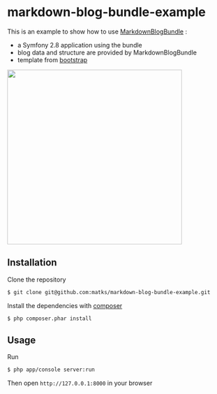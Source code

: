# markdown-blog-bundle-example

This is an example to show how to use [MarkdownBlogBundle](https://github.com/matks/MarkdownBlogBundle) :
 - a Symfony 2.8 application using the bundle
 - blog data and structure are provided by MarkdownBlogBundle
 - template from [bootstrap](http://getbootstrap.com/)

<img src="https://cloud.githubusercontent.com/assets/3830050/15139430/61e1b8e2-1696-11e6-9dec-28e3909848b9.jpg" width="400px"/>

## Installation

Clone the repository
```bash
$ git clone git@github.com:matks/markdown-blog-bundle-example.git
```

Install the dependencies with [composer](https://getcomposer.org/)
```bash
$ php composer.phar install
```

## Usage

Run
```bash
$ php app/console server:run
```

Then open `http://127.0.0.1:8000` in your browser
